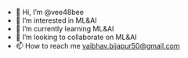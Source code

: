 - 👋 Hi, I’m @vee48bee
- 👀 I’m interested in ML&AI
- 🌱 I’m currently learning ML&AI
- 💞️ I’m looking to collaborate on ML&AI
- 📫 How to reach me vaibhav.bijapur50@gmail.com

<!---
vee48bee/vee48bee is a ✨ special ✨ repository because its `README.md` (this file) appears on your GitHub profile.
You can click the Preview link to take a look at your changes.
--->
